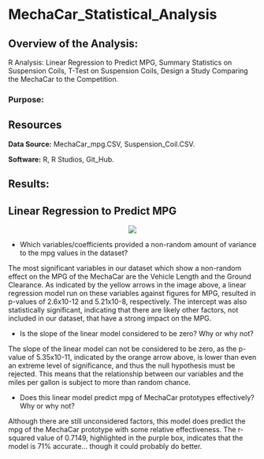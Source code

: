 # MechaCar_Statistical_Analysis

## Overview of the Analysis:
R Analysis: Linear Regression to Predict MPG, Summary Statistics on Suspension Coils, T-Test on Suspension Coils, Design a Study Comparing the MechaCar to the Competition.

### Purpose:


## Resources

**Data Source:** MechaCar_mpg.CSV, Suspension_Coil.CSV.

**Software:** R, R Studios, Git_Hub.

## Results:

## Linear Regression to Predict MPG

<p align="center">
    <img src="https://user-images.githubusercontent.com/98966503/169879902-e84fdeab-99b6-4ccd-a7d6-a37a966e7354.png"> 
</p>

- Which variables/coefficients provided a non-random amount of variance to the mpg values in the dataset? 

The most significant variables in our dataset which show a non-random effect on the MPG of the MechaCar are the Vehicle Length and the Ground Clearance. As indicated by the yellow arrows in the image above, a linear regression model run on these variables against figures for MPG, resulted in p-values of 2.6x10-12 and 5.21x10-8, respectively. The intercept was also statistically significant, indicating that there are likely other factors, not included in our dataset, that have a strong impact on the MPG.

- Is the slope of the linear model considered to be zero? Why or why not? 

The slope of the linear model can not be considered to be zero, as the p-value of 5.35x10-11, indicated by the orange arrow above, is lower than even an extreme level of significance, and thus the null hypothesis must be rejected. This means that the relationship between our variables and the miles per gallon is subject to more than random chance.

- Does this linear model predict mpg of MechaCar prototypes effectively? Why or why not? 

Although there are still unconsidered factors, this model does predict the mpg of the MechaCar prototype with some relative effectiveness. The r-squared value of 0.7149, highlighted in the purple box, indicates that the model is 71% accurate... though it could probably do better.

<br>
